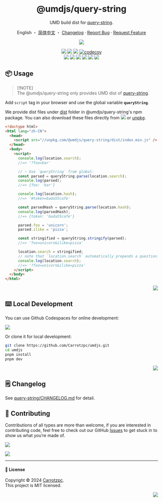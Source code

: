 <a name="readme-top"></a>

<div align="center">

<h1>@umdjs/query-string</h1>

UMD build dist for [query-string][query-string-npm-link].

English ・ [简体中文](./README.zh-CN.md) ・ [Changelog](./CHANGELOG.md) · [Report Bug][github-issues-link] · [Request Feature][github-issues-link]

<!-- SHIELD GROUP -->

[![][npm-release-shield]][npm-release-link]

<!-- [![][vercel-shield]][vercel-link] -->

[![][npm-downloads-shield]][npm-downloads-link]
[![][github-releasedate-shield]][github-releasedate-link]
[![][github-action-test-shield]][github-action-test-link]
[![codecov][codecov-shield]][codecov-link]<br/>
[![][github-action-release-shield]][github-action-release-link]
[![][github-contributors-shield]][github-contributors-link]
[![][github-forks-shield]][github-forks-link]
[![][github-stars-shield]][github-stars-link]
[![][github-issues-shield]][github-issues-link]
[![][github-license-shield]][github-license-link]

<!-- [![][banner]][vercel-link] -->

</div>

## 📦 Usage

> \[!NOTE]\
> The @umdjs/query-string only provides UMD dist of [query-string][query-string-npm-link].

Add `script` tag in your browser and use the global variable **`queryString`**.

We provide dist files under [dist](https://unpkg.com/browse/@umdjs/query-string/dist/) folder in @umdjs/query-string's npm package. You can also download these files directly from [![][query-string-jsdelivr-data-link]][query-string-jsdelivr-link] or [unpkg][query-string-unpkg-link].

```html
<!doctype html>
<html lang="zh-CN">
  <head>
    <script src="//unpkg.com/@umdjs/query-string/dist/index.min.js" />
  </head>
  <body>
    <script>
      console.log(location.search);
      //=> '?foo=bar'

      // ~ Use `queryString` from global:
      const parsed = queryString.parse(location.search);
      console.log(parsed);
      //=> {foo: 'bar'}

      console.log(location.hash);
      //=> '#token=bada55cafe'

      const parsedHash = queryString.parse(location.hash);
      console.log(parsedHash);
      //=> {token: 'bada55cafe'}

      parsed.foo = 'unicorn';
      parsed.ilike = 'pizza';

      const stringified = queryString.stringify(parsed);
      //=> 'foo=unicorn&ilike=pizza'

      location.search = stringified;
      // note that `location.search` automatically prepends a question mark
      console.log(location.search);
      //=> '?foo=unicorn&ilike=pizza'
    </script>
  </body>
</html>
```

<div align="right">

[![][back-to-top]](#readme-top)

</div>

## ⌨️ Local Development

You can use Github Codespaces for online development:

[![][codespaces-shield]][codespaces-link]

Or clone it for local development:

```bash
git clone https://github.com/Carrotzpc/umdjs.git
cd umdjs
pnpm install
pnpm dev
```

<div align="right">

[![][back-to-top]](#readme-top)

</div>

## 🗒️ Changelog

See [query-string/CHANGELOG.md][changelog-link] for detail.

## 🤝 Contributing

Contributions of all types are more than welcome, if you are interested in contributing code, feel free to check out our GitHub [Issues][github-issues-link] to get stuck in to show us what you’re made of.

[![][pr-welcome-shield]][pr-welcome-link]

[![][contributors-contrib]][contributors-link]

---

#### 📝 License

Copyright © 2024 [Carrotzpc][profile-link]. <br />
This project is MIT licensed.

<div align="right">

[![][back-to-top]](#readme-top)

</div>
<!-- LINK GROUP -->

[back-to-top]: https://img.shields.io/badge/-BACK_TO_TOP-151515?style=flat-square
[changelog-link]: https://github.com/Carrotzpc/umdjs/packages/query-string/CHANGELOG.md
[codecov-link]: https://codecov.io/gh/Carrotzpc/umdjs
[codecov-shield]: https://img.shields.io/codecov/c/github/Carrotzpc/umdjs?token=XVQEXR75U4&style=flat-square&logo=Codecov&logoColor=white&labelColor=black&color=4c1
[codespaces-link]: https://codespaces.new/Carrotzpc/umdjs
[codespaces-shield]: https://github.com/codespaces/badge.svg
[contributors-contrib]: https://contrib.rocks/image?repo=Carrotzpc/umdjs
[contributors-link]: https://github.com/Carrotzpc/umdjs/graphs/contributors
[github-action-release-link]: https://github.com/actions/workflows/Carrotzpc/umdjs/release.yml
[github-action-release-shield]: https://img.shields.io/github/actions/workflow/status/Carrotzpc/umdjs/release.yml?label=release&labelColor=black&logo=semanticrelease&logoColor=white&style=flat-square
[github-action-test-link]: https://github.com/actions/workflows/Carrotzpc/umdjs/test.yml
[github-action-test-shield]: https://img.shields.io/github/actions/workflow/status/Carrotzpc/umdjs/test.yml?label=test&labelColor=black&logo=jest&logoColor=white&style=flat-square
[github-contributors-link]: https://github.com/Carrotzpc/umdjs/graphs/contributors
[github-contributors-shield]: https://img.shields.io/github/contributors/Carrotzpc/umdjs?color=c4f042&labelColor=black&style=flat-square
[github-forks-link]: https://github.com/Carrotzpc/umdjs/network/members
[github-forks-shield]: https://img.shields.io/github/forks/Carrotzpc/umdjs?color=8ae8ff&labelColor=black&style=flat-square
[github-issues-link]: https://github.com/Carrotzpc/umdjs/issues
[github-issues-shield]: https://img.shields.io/github/issues/Carrotzpc/umdjs?color=ff80eb&labelColor=black&style=flat-square
[github-license-link]: https://github.com/Carrotzpc/umdjs/blob/master/LICENSE
[github-license-shield]: https://img.shields.io/github/license/Carrotzpc/umdjs?color=white&labelColor=black&style=flat-square
[github-releasedate-link]: https://github.com/Carrotzpc/umdjs/releases
[github-releasedate-shield]: https://img.shields.io/github/release-date/Carrotzpc/umdjs?labelColor=black&style=flat-square
[github-stars-link]: https://github.com/Carrotzpc/umdjs/network/stargazers
[github-stars-shield]: https://img.shields.io/github/stars/Carrotzpc/umdjs?color=ffcb47&labelColor=black&style=flat-square
[npm-downloads-link]: https://www.npmjs.com/package/@umdjs/query-string
[npm-downloads-shield]: https://img.shields.io/npm/dt/@umdjs/query-string?labelColor=black&style=flat-square
[npm-release-link]: https://www.npmjs.com/package/@umdjs/query-string
[npm-release-shield]: https://img.shields.io/npm/v/@umdjs/query-string?color=369eff&labelColor=black&logo=npm&logoColor=white&style=flat-square
[pr-welcome-link]: https://github.com/Carrotzpc/umdjs/pulls
[pr-welcome-shield]: https://img.shields.io/badge/🥕_pr_welcome-%E2%86%92-ffcb47?labelColor=black&style=for-the-badge
[profile-link]: https://github.com/Carrotzpc
[query-string-jsdelivr-data-link]: https://data.jsdelivr.com/v1/package/npm/@umdjs/query-string
[query-string-jsdelivr-link]: https://www.jsdelivr.com/package/npm/@umdjs/query-string
[query-string-npm-link]: https://www.npmjs.com/package/query-string
[query-string-unpkg-link]: https://unpkg.com/@umdjs/query-string/dist
